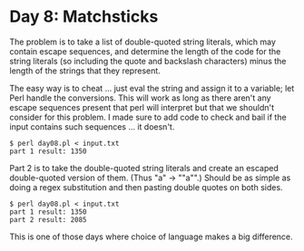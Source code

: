 # Day 8: Matchsticks

The problem is to take a list of double-quoted string literals, which may
contain escape sequences, and determine the length of the code for the
string literals (so including the quote and backslash characters) minus the
length of the strings that they represent.

The easy way is to cheat ... just eval the string and assign it to a
variable; let Perl handle the conversions. This will work as long as there
aren't any escape sequences present that perl will interpret but that we
shouldn't consider for this problem. I made sure to add code to check and
bail if the input contains such sequences ... it doesn't.

```
$ perl day08.pl < input.txt 
part 1 result: 1350
```

Part 2 is to take the double-quoted string literals and create an escaped
double-quoted version of them. (Thus "a" -> "\"a\"".) Should be as simple as
doing a regex substitution and then pasting double quotes on both sides.

```
$ perl day08.pl < input.txt 
part 1 result: 1350
part 2 result: 2085
```

This is one of those days where choice of language makes a big difference.
